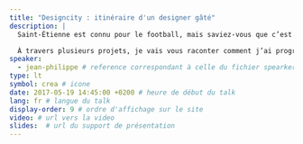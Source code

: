 ```yaml
---
title: "Designcity : itinéraire d'un designer gâté"
description: |
  Saint-Étienne est connu pour le football, mais saviez-vous que c’est aussi la ville du design ? En ce qui me concerne, c’est la ville que j’ai longtemps adoré détester, mais qui a façonné le designer que je suis aujourd’hui.

  À travers plusieurs projets, je vais vous raconter comment j’ai progressivement adopté une ville qui est devenu pour moi l'endroit idéal pour exercer ma profession.
speaker:
  - jean-philippe # reference correspondant à celle du fichier spearkers dans _data
type: lt
symbol: crea # icone
date: 2017-05-19 14:45:00 +0200 # heure de début du talk
lang: fr # langue du talk
display-order: 9 # ordre d'affichage sur le site
video: # url vers la video
slides:  # url du support de présentation
---
```

